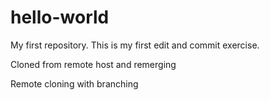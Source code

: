# hello-world
My first repository.
This is my first edit and commit exercise.

Cloned from remote host and remerging

Remote cloning with branching
